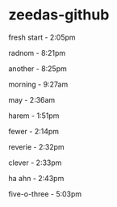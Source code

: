 # zeedas-github

fresh start - 2:05pm

radnom - 8:21pm

another - 8:25pm

morning - 9:27am

may - 2:36am

harem - 1:51pm

fewer - 2:14pm

reverie - 2:32pm

clever - 2:33pm

ha ahn - 2:43pm

five-o-three - 5:03pm